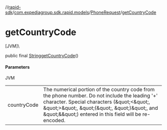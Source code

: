 //[rapid-sdk](../../../index.md)/[com.expediagroup.sdk.rapid.models](../index.md)/[PhoneRequest](index.md)/[getCountryCode](get-country-code.md)

# getCountryCode

[JVM]\

public final [String](https://docs.oracle.com/javase/8/docs/api/java/lang/String.html)[getCountryCode](get-country-code.md)()

#### Parameters

JVM

| | |
|---|---|
| countryCode | The numerical portion of the country code from the phone number. Do not include the leading '+' character. Special characters (\&quot;<\&quot;, \&quot;>\&quot;, \&quot;(\&quot;, \&quot;)\&quot;, and \&quot;&\&quot;) entered in this field will be re-encoded. |
